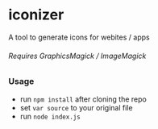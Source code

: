 # iconizer
A tool to generate icons for webites / apps

###### Requires GraphicsMagick / ImageMagick

### Usage
- run `npm install` after cloning the repo
- set `var source` to your original file
- run `node index.js`
